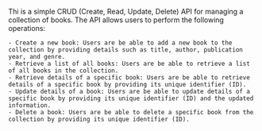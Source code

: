 Thi is a simple CRUD (Create, Read, Update, Delete) API for managing a collection of books. The API allows users to perform the following operations:

    - Create a new book: Users are be able to add a new book to the collection by providing details such as title, author, publication year, and genre.
    - Retrieve a list of all books: Users are be able to retrieve a list of all books in the collection.
    - Retrieve details of a specific book: Users are be able to retrieve details of a specific book by providing its unique identifier (ID).
    - Update details of a book: Users are be able to update details of a specific book by providing its unique identifier (ID) and the updated information.
    - Delete a book: Users are be able to delete a specific book from the collection by providing its unique identifier (ID).
     

